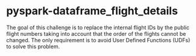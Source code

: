 # pyspark-dataframe_flight_details
The goal of this challenge is to replace the internal flight IDs by the public flight numbers taking into account that the order of the flights cannot be changed. The only requirement is to avoid User Defined Functions (UDFs) to solve this problem.
